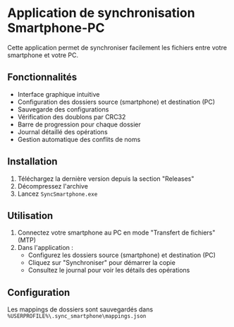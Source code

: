 # Application de synchronisation Smartphone-PC

Cette application permet de synchroniser facilement les fichiers entre votre smartphone et votre PC.

## Fonctionnalités

- Interface graphique intuitive
- Configuration des dossiers source (smartphone) et destination (PC)
- Sauvegarde des configurations
- Vérification des doublons par CRC32
- Barre de progression pour chaque dossier
- Journal détaillé des opérations
- Gestion automatique des conflits de noms

## Installation

1. Téléchargez la dernière version depuis la section "Releases"
2. Décompressez l'archive
3. Lancez `SyncSmartphone.exe`

## Utilisation

1. Connectez votre smartphone au PC en mode "Transfert de fichiers" (MTP)
2. Dans l'application :
   - Configurez les dossiers source (smartphone) et destination (PC)
   - Cliquez sur "Synchroniser" pour démarrer la copie
   - Consultez le journal pour voir les détails des opérations

## Configuration

Les mappings de dossiers sont sauvegardés dans `%USERPROFILE%\.sync_smartphone\mappings.json`